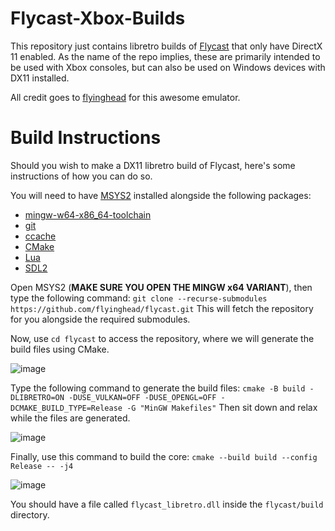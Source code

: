# Flycast-Xbox-Builds
This repository just contains libretro builds of [Flycast](https://github.com/flyinghead/flycast) that only have DirectX 11 enabled. As the name of the repo implies, these are primarily intended to be used with Xbox consoles, but can also be used on Windows devices with DX11 installed.

All credit goes to [flyinghead](https://github.com/flyinghead) for this awesome emulator.

# Build Instructions

Should you wish to make a DX11 libretro build of Flycast, here's some instructions of how you can do so.

You will need to have [MSYS2](https://www.msys2.org/) installed alongside the following packages:
- [mingw-w64-x86_64-toolchain](https://packages.msys2.org/group/mingw-w64-x86_64-toolchain)
- [git](https://packages.msys2.org/base/git)
- [ccache](https://packages.msys2.org/package/mingw-w64-x86_64-ccache?repo=mingw64)
- [CMake](https://packages.msys2.org/package/mingw-w64-x86_64-cmake?repo=mingw64)
- [Lua](https://packages.msys2.org/package/mingw-w64-x86_64-lua?repo=mingw64)
- [SDL2](https://packages.msys2.org/package/mingw-w64-x86_64-SDL2?repo=mingw64)

Open MSYS2 (**MAKE SURE YOU OPEN THE MINGW x64 VARIANT**), then type the following command: `git clone --recurse-submodules https://github.com/flyinghead/flycast.git`
This will fetch the repository for you alongside the required submodules.

Now, use `cd flycast` to access the repository, where we will generate the build files using CMake.

![image](https://user-images.githubusercontent.com/35014183/171508503-12237b84-e768-4875-b7b0-5b7ca4063c41.png)

Type the following command to generate the build files: `cmake -B build -DLIBRETRO=ON -DUSE_VULKAN=OFF -DUSE_OPENGL=OFF -DCMAKE_BUILD_TYPE=Release -G "MinGW Makefiles"`
Then sit down and relax while the files are generated.

![image](https://user-images.githubusercontent.com/35014183/171509756-42463c29-ddd1-47d6-9526-a0de1a5781a4.png)

Finally, use this command to build the core: `cmake --build build --config Release -- -j4`

![image](https://user-images.githubusercontent.com/35014183/171515084-8a1310b2-23d9-432f-882a-3dd3805ef67f.png)

You should have a file called `flycast_libretro.dll` inside the `flycast/build` directory.
